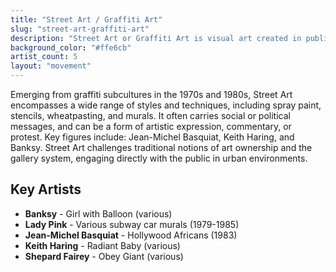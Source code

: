 ```yaml
---
title: "Street Art / Graffiti Art"
slug: "street-art-graffiti-art"
description: "Street Art or Graffiti Art is visual art created in public locations, often unsanctioned, and executed outside of the traditional art venue context."
background_color: "#ffe6cb"
artist_count: 5
layout: "movement"
---
```


Emerging from graffiti subcultures in the 1970s and 1980s, Street Art encompasses a wide range of styles and techniques, including spray paint, stencils, wheatpasting, and murals. It often carries social or political messages, and can be a form of artistic expression, commentary, or protest. Key figures include: Jean-Michel Basquiat, Keith Haring, and Banksy. Street Art challenges traditional notions of art ownership and the gallery system, engaging directly with the public in urban environments.

## Key Artists

- **Banksy** - Girl with Balloon (various)
- **Lady Pink** - Various subway car murals (1979-1985)
- **Jean-Michel Basquiat** - Hollywood Africans (1983)
- **Keith Haring** - Radiant Baby (various)
- **Shepard Fairey** - Obey Giant (various)
